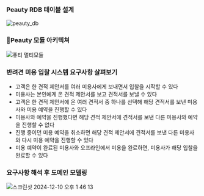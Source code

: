 ### Peauty RDB 테이블 설계
![peauty_db](https://github.com/user-attachments/assets/fe7ec9eb-7cb0-4406-af40-3d3f45fd3715)
### Peauty 모듈 아키텍쳐
![퓨티 멀티모듈](https://github.com/user-attachments/assets/0d4979a0-9865-4d77-bd22-345e6b0edfd8)

### 반려견 미용 입찰 시스템 요구사항 살펴보기

- 고객은 한 견적 제안서를 여러 미용사에게 보내면서 입찰을 시작할 수 있다
- 미용사는 본인에게 온 견적 제안서를 보고 견적서를 보낼 수 있다
- 고객은 한 견적 제안서에 온 여러 견적서 중 하나를 선택해 해당 견적서를 보낸 미용사와 미용 예약을 진행할 수 있다
- 미용사와 예약을 진행했다면 해당 견적 제안서에 견적서를 보낸 다른 미용사와 예약을 진행할 수 없다
- 진행 중이던 미용 예약을 취소하면 해당 견적 제안서에 견적서를 보낸 다른 미용사와 다시 미용 예약을 진행할 수 있다
- 미용 예약이 완료된 미용사와 오프라인에서 미용을 완료하면, 미용사가 해당 입찰을 완료할 수 있다

### 요구사항 해석 후 도메인 모델링
![스크린샷 2024-12-10 오후 1 46 13](https://github.com/user-attachments/assets/c70e1d25-f004-49cf-8e50-2879b338d9f2)
